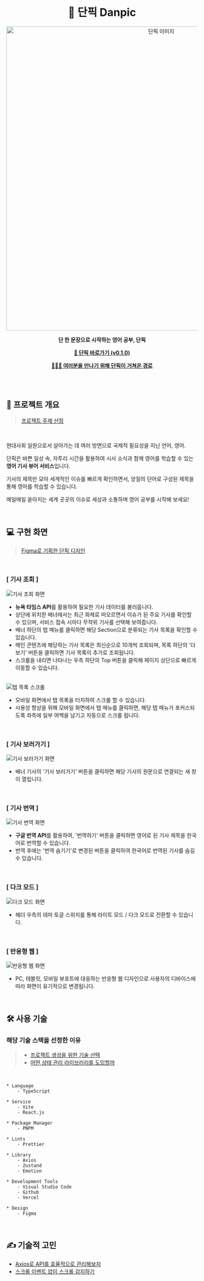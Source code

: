 <div align="center">

# 📰 단픽 Danpic

<img src="https://github.com/user-attachments/assets/af3ba8d2-b442-40d0-b606-2cf73fbaeec2" alt="단픽 이미지" width="800" />

**단 한 문장으로 시작하는 영어 공부, 단픽**

[**🔗 단픽 바로가기 (v0.1.0)**](https://danpic.vercel.app/)

[**🏃‍♂️💨 여러분을 만나기 위해 단픽이 거쳐온 경로**](https://velog.io/@young_ever/series/%EB%8B%A8%ED%94%BD)

</div>

<br>
<br>

## 🔎 프로젝트 개요
> [프로젝트 주제 선정](https://velog.io/@young_ever/%ED%94%84%EB%A1%9C%EC%A0%9D%ED%8A%B8-%EC%A3%BC%EC%A0%9C-%EC%84%A0%EC%A0%95)
<br>

현대사회 일원으로서 살아가는 데 여러 방면으로 국제적 필요성을 지닌 언어, 영어.

단픽은 바쁜 일상 속, 자투리 시간을 활용하여 시사 소식과 함께 영어를 학습할 수 있는 **영어 기사 뷰어 서비스**입니다.

기사의 제목만 모아 세계적인 이슈를 빠르게 확인하면서, 양질의 단어로 구성된 제목을 통해 영어를 학습할 수 있습니다.

매일매일 쏟아지는 세계 곳곳의 이슈로 세상과 소통하며 영어 공부를 시작해 보세요!

<br>

## 💻 구현 화면
> [Figma로 기획한 단픽 디자인](https://www.figma.com/design/ylA92wkctDXCzvGQDNKqWD/Danpic?node-id=0-1&t=8t8SdkksBIzfiSIB-1)
<br>

### [ 기사 조회 ]

<img src="https://github.com/user-attachments/assets/9312b9c0-5daf-4cb2-905a-f1df2270dcc6" alt="기사 조회 화면" />

  - **뉴욕 타임스 API**를 활용하여 필요한 기사 데이터를 불러옵니다.
  - 상단에 위치한 배너에서는 최근 화제로 떠오르면서 이슈가 된 주요 기사를 확인할 수 있으며, 서비스 접속 시마다 무작위 기사를 선택해 보여줍니다.
  - 배너 하단의 탭 메뉴를 클릭하면 해당 Section으로 분류되는 기사 목록을 확인할 수 있습니다.
  - 메인 콘텐츠에 해당하는 기사 목록은 최신순으로 10개씩 조회되며, 목록 하단의 '더 보기' 버튼을 클릭하면 기사 목록이 추가로 조회됩니다.
  - 스크롤을 내리면 나타나는 우측 하단의 Top 버튼을 클릭해 페이지 상단으로 빠르게 이동할 수 있습니다.

<br>

<img src="https://github.com/user-attachments/assets/390f48f0-a230-4da2-a5f8-d0506ca6ae81" alt="탭 목록 스크롤" />

  - 모바일 화면에서 탭 목록을 터치하여 스크롤 할 수 있습니다.
  - 사용성 향상을 위해 모바일 화면에서 탭 메뉴를 클릭하면, 해당 탭 메뉴가 포커스되도록 좌측에 일부 여백을 남기고 자동으로 스크롤 됩니다.

<br>

### [ 기사 보러가기 ]

<img src="https://github.com/user-attachments/assets/7e1e3487-a998-4979-b391-2e62fe452855" alt="기사 보러가기 화면" />

  - 배너 기사의 '기사 보러가기' 버튼을 클릭하면 해당 기사의 원문으로 연결되는 새 창이 열립니다.

<br>

### [ 기사 번역 ]

<img src="https://github.com/user-attachments/assets/eb63c868-2084-4d8e-9b8b-e5f6da56f80d" alt="기사 번역 화면" />

  - **구글 번역 API**를 활용하여, '번역하기' 버튼을 클릭하면 영어로 된 기사 제목을 한국어로 번역할 수 있습니다.
  - 번역 후에는 '번역 숨기기'로 변경된 버튼을 클릭하여 한국어로 번역된 기사를 숨길 수 있습니다.

<br>

### [ 다크 모드 ]

<img src="https://github.com/user-attachments/assets/b5e8460e-f24d-460c-a75a-7b47721f7e74" alt="다크 모드 화면" />

  - 헤더 우측의 테마 토글 스위치를 통해 라이트 모드 / 다크 모드로 전환할 수 있습니다.

<br>

### [ 반응형 웹 ]

<img src="https://github.com/user-attachments/assets/b32da202-dd0e-4d96-8e39-0aaa593e3fbe" alt="반응형 웹 화면" />

  - PC, 태블릿, 모바일 뷰포트에 대응하는 반응형 웹 디자인으로 사용자의 디바이스에 따라 화면이 유기적으로 변경됩니다.

<br>

## 🛠 사용 기술

### 해당 기술 스택을 선정한 이유
>  - [프로젝트 생성을 위한 기술 선택](https://velog.io/@young_ever/%ED%94%84%EB%A1%9C%EC%A0%9D%ED%8A%B8-%EC%83%9D%EC%84%B1%EC%9D%84-%EC%9C%84%ED%95%9C-%EA%B8%B0%EC%88%A0-%EC%84%A0%ED%83%9D)
>  - [어떤 상태 관리 라이브러리를 도입할까](https://velog.io/@young_ever/%EC%96%B4%EB%96%A4-%EC%83%81%ED%83%9C-%EA%B4%80%EB%A6%AC-%EB%9D%BC%EC%9D%B4%EB%B8%8C%EB%9F%AC%EB%A6%AC%EB%A5%BC-%EB%8F%84%EC%9E%85%ED%95%A0%EA%B9%8C)

<br>

```
* Language
    - TypeScript

* Service
    - Vite
    - React.js

* Package Manager
    - PNPM
    
* Lints
    - Prettier

* Library
    - Axios
    - Zustand
    - Emotion

* Development Tools
    - Visual Studio Code
    - Github
    - Vercel

* Design
    - Figma
```

<br>

## ✍ 기술적 고민
- [Axios로 API를 효율적으로 관리해보자](https://velog.io/@young_ever/Axios%EB%A1%9C-API%EB%A5%BC-%ED%9A%A8%EC%9C%A8%EC%A0%81%EC%9C%BC%EB%A1%9C-%EA%B4%80%EB%A6%AC%ED%95%B4%EB%B3%B4%EC%9E%90)
- [스크롤 이벤트 없이 스크롤 감지하기](https://velog.io/@young_ever/%EC%8A%A4%ED%81%AC%EB%A1%A4-%EC%9D%B4%EB%B2%A4%ED%8A%B8-%EC%97%86%EC%9D%B4-%EC%8A%A4%ED%81%AC%EB%A1%A4-%EA%B0%90%EC%A7%80%ED%95%98%EA%B8%B0)

